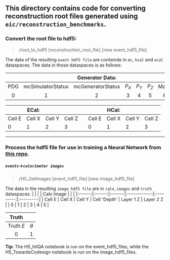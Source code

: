 ## This directory contains code for converting reconstruction root files generated using `eic/reconstruction_benchmarks`.

### Convert the root file to hdf5:

> ./root_to_hdf5 [reconstruction_root_file] [new event_hdf5_file]

The data of the resulting `event hdf5 file` are containde in `mc`, `hcal` and `ecal` dataspaces. The data in those dataspaces is as follows:

|     |                    |  Generator Data:  |      |       |       |      |       |     |          |
|:---:|:------------------:|:-----------------:|:----:|:-----:|:-----:|:----:|:-----:|:---:|:--------:|
| PDG | mcSimulatorStatus  | mcGeneratorStatus | $P_X$| $P_Y$ | $P_Z$ | Mass | $P_T$ | $P$ | $\theta$ |
|  0  |         1         |          2         |   3  |   4   |   5   |   6  |   7   |  8  |    9     |

|        | ECal:  |        |        |     |        | HCal:  |        |        |
|--------|--------|--------|--------|-----|--------|--------|--------|--------|
| Cell E | Cell X | Cell Y | Cell Z |     | Cell E | Cell X | Cell Y | Cell Z |
| 0      | 1      | 2      | 3      |     | 0      | 1      | 2      | 3      |

---

### Process the hdf5 file for use in training a Neural Network from [this repo](https://github.com/eiccodesign/regressiononly).
##### `events`->`calorimeter images`

> ./H5_GetImages [event_hdf5_file] [new image_hdf5_file]


The data in the resulting `image hdf5 file` are in `calo_images` and `truth` dataspaces:
|        |        |        |  Calo Image  |           |           |
|:------:|:------:|:------:|:------------:|:---------:|:---------:|
| Cell E | Cell X | Cell Y | Cell 'Depth' | Layer 1 Z | Layer 2 Z |
|    0   |    1   |    2   |       3      |     4     |     5     |

| Truth   |          |
|:-------:|:--------:|
|Truth $E$| $\theta$ |
|    0    |     1    |

__Tip:__ The H5_hitQA notebook is run on the event_hdf5_files, while the H5_TowardsCodesign notebook is run on the image_hdf5_files.
